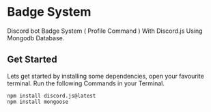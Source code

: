 # Badge System
Discord bot Badge System ( Profile Command ) With Discord.js Using Mongodb Database.

## Get Started

Lets get started by installing some dependencies, open your favourite terminal.
Run the following Commands in your Terminal.

```shell
npm install discord.js@latest
npm install mongoose
```
